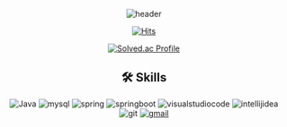 <div align=center>
  
![header](https://capsule-render.vercel.app/api?type=waving&height=200&color=gradient&text=KANG%20HEE%20JUN%20👋&textBg=false&fontSize=60&fontAlignY=35&animation=twinkling&desc=Backend%20Developer)
  
[![Hits](https://hits.seeyoufarm.com/api/count/incr/badge.svg?url=https%3A%2F%2Fgithub.com%2Fdhfkdlsj%2Fhit-counter&count_bg=%2379C83D&title_bg=%23555555&icon=&icon_color=%23E7E7E7&title=hitscount&edge_flat=false)](https://hits.seeyoufarm.com) 

[![Solved.ac Profile](http://mazassumnida.wtf/api/v2/generate_badge?boj=dhfkdlsj)](https://solved.ac/dhfkdlsj/)  

## 🛠️ Skills
![Java](https://img.shields.io/badge/Java-007396.svg?&style=for-the-badge&logo=Java&logoColor=white)
![mysql](https://img.shields.io/badge/mysql-4479A1.svg?&style=for-the-badge&logo=mysql&logoColor=white)
![spring](https://img.shields.io/badge/spring-6DB33F.svg?&style=for-the-badge&logo=spring&logoColor=white)
![springboot](https://img.shields.io/badge/spring%20boot-6DB33F.svg?&style=for-the-badge&logo=springboot&logoColor=white)
![visualstudiocode](https://img.shields.io/badge/visual%20studio%20code-007ACC.svg?&style=for-the-badge&logo=visualstudiocode&logoColor=white)
![intellijidea](https://img.shields.io/badge/intellij%20idea-000000.svg?&style=for-the-badge&logo=intellijidea&logoColor=white)
![git](https://img.shields.io/badge/git-F05032.svg?&style=for-the-badge&logo=git&logoColor=white)
[![gmail](https://img.shields.io/badge/gmail-EA4335.svg?&style=for-the-badge&logo=gmail&logoColor=white)](mailto:dhfkdlsj1@gmail.com)
</div>

